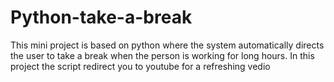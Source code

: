 # Python-take-a-break
This mini project is based on python where the system automatically directs the user to take a break when the person is working for long hours. In this project the script redirect you to youtube for a refreshing vedio 
